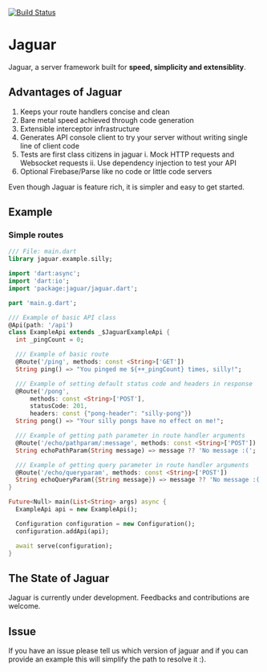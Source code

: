 [![Build Status](https://travis-ci.org/Jaguar-dart/jaguar.svg?branch=master)](https://travis-ci.org/Jaguar-dart/jaguar)

# Jaguar

Jaguar, a server framework built for **speed, simplicity and extensiblity**.

## Advantages of Jaguar

1. Keeps your route handlers concise and clean
2. Bare metal speed achieved through code generation
3. Extensible interceptor infrastructure
4. Generates API console client to try your server without writing single
line of client code
5. Tests are first class citizens in jaguar
i. Mock HTTP requests and Websocket requests 
ii. Use dependency injection to test your API
6. Optional Firebase/Parse like no code or little code servers

Even though Jaguar is feature rich, it is simpler and easy to get started.

## Example

### Simple routes

```dart
/// File: main.dart
library jaguar.example.silly;

import 'dart:async';
import 'dart:io';
import 'package:jaguar/jaguar.dart';

part 'main.g.dart';

/// Example of basic API class
@Api(path: '/api')
class ExampleApi extends _$JaguarExampleApi {
  int _pingCount = 0;

  /// Example of basic route
  @Route('/ping', methods: const <String>['GET'])
  String ping() => "You pinged me ${++_pingCount} times, silly!";

  /// Example of setting default status code and headers in response
  @Route('/pong',
      methods: const <String>['POST'],
      statusCode: 201,
      headers: const {"pong-header": "silly-pong"})
  String pong() => "Your silly pongs have no effect on me!";

  /// Example of getting path parameter in route handler arguments
  @Route('/echo/pathparam/:message', methods: const <String>['POST'])
  String echoPathParam(String message) => message ?? 'No message :(';

  /// Example of getting query parameter in route handler arguments
  @Route('/echo/queryparam', methods: const <String>['POST'])
  String echoQueryParam({String message}) => message ?? 'No message :(';
}

Future<Null> main(List<String> args) async {
  ExampleApi api = new ExampleApi();

  Configuration configuration = new Configuration();
  configuration.addApi(api);

  await serve(configuration);
}
```

## The State of Jaguar

Jaguar is currently under development. Feedbacks and contributions are welcome.

## Issue

If you have an issue please tell us which version of jaguar and if you can provide
an example this will simplify the path to resolve it :).
